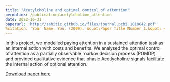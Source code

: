 ```yaml
---
title: "Acetylcholine and optimal control of attention"
permalink: /publication/acetylcholine_attention
date: 2022-10-31
paperurl: 'http://sahitic.github.io/files/journal.pcbi.1010642.pdf'
%citation: 'Your Name, You. (2009). &quot;Paper Title Number 1.&quot; <i>Journal 1</i>. 1(1).'
---
```

In this project, we modelled paying attention in a sustained attention task as an internal action with costs and benefits. We analysed the optimal control of attention as a partially observable markov decision process (POMDP) and provided qualitative evidence that phasic Acetlycholine signals facilitate the internal action of optional attention.

[Download paper here](http://academicpages.github.io/files/journal.pcbi.1010642.pdf)
